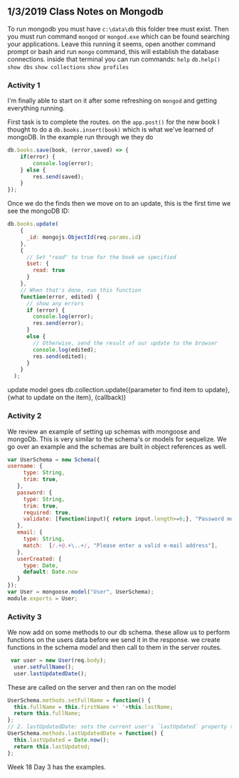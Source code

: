 ## 1/3/2019 Class Notes on Mongodb
To run mongodb you must have `c:\data\db` this folder tree must exist.
Then you must run command `mongod` or `mongod.exe` which can be found searching your applications.
Leave this running it seems, open another command prompt or bash and run `mongo` command, this will establish the database connections. 
inside that terminal you can run commands:
`help` `db.help()` 
`show dbs` `show collections` `show profiles`

### Activity 1
I'm finally able to start on it after some refreshing on `mongod` and getting everything running.

First task is to complete the routes.
on the `app.post()` for the new book I thought to do a `db.books.insert(book)` which is what we've learned of mongoDB.
In the example run through we they do
```js
db.books.save(book, (error,saved) => {
    if(error) {
        console.log(error);
    } else {
        res.send(saved);
    }
});
```

Once we do the finds then we move on to an update, this is the first time we see the mongoDB ID:
```js
db.books.update(
    {
      _id: mongojs.ObjectId(req.params.id)
    },
    {
      // Set "read" to true for the book we specified
      $set: {
        read: true
      }
    },
    // When that's done, run this function
    function(error, edited) {
      // show any errors
      if (error) {
        console.log(error);
        res.send(error);
      }
      else {
        // Otherwise, send the result of our update to the browser
        console.log(edited);
        res.send(edited);
      }
    }
  );
```
update model goes db.collection.update({parameter to find item to update}, {what to update on the item}, (callback))

### Activity 2
We review an example of setting up schemas with mongoose and mongoDb.
This is very similar to the schema's or models for sequelize.
We go over an example and the schemas are built in object references as well.
```js
var UserSchema = new Schema({
username: {
     type: String,
     trim: true,
   },
   password: {
     type: String,
     trim: true,
     required: true,
     validate: [function(input){ return input.length>=6;}, "Password must be 6 characters at least"]
   },
   email: {
     type: String,
     match:  [/.+@.+\..+/, "Please enter a valid e-mail address"],
   },
   userCreated: {
     type: Date,
     default: Date.now
   }
});
var User = mongoose.model("User", UserSchema);
module.exports = User;
```
### Activity 3 
We now add on some methods to our db schema. 
these allow us to perform functions on the users data before we send it in the response. 
we create functions in the schema model and then call to them in the server routes.
```js
 var user = new User(req.body);
  user.setFullName();
  user.lastUpdatedDate();
```
These are called on the server and then ran on the model
```js
UserSchema.methods.setFullName = function() {
  this.fullName = this.firstName +' '+this.lastName;
  return this.fullName;
};
// 2. lastUpdatedDate: sets the current user's `lastUpdated` property to Date.now()
UserSchema.methods.lastUpdatedDate = function() {
  this.lastUpdated = Date.now();
  return this.lastUpdated;
};
```
Week 18 Day 3 has the examples.
